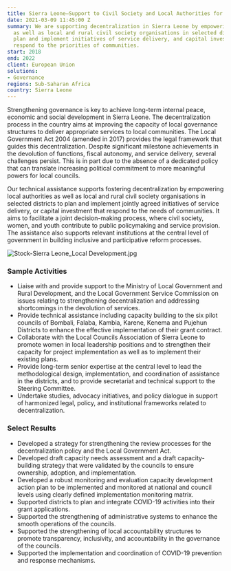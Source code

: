```yaml
---
title: Sierra Leone—Support to Civil Society and Local Authorities for Local Development
date: 2021-03-09 11:45:00 Z
summary: We are supporting decentralization in Sierra Leone by empowering local authorities
  as well as local and rural civil society organisations in selected districts to
  plan and implement initiatives of service delivery, and capital investment that
  respond to the priorities of communities.
start: 2018
end: 2022
client: European Union
solutions:
- Governance
regions: Sub-Saharan Africa
country: Sierra Leone
---
```


Strengthening governance is key to achieve long-term internal peace, economic and social development in Sierra Leone. The decentralization process in the country aims at improving the capacity of local governance structures to deliver appropriate services to local communities. The Local Government Act 2004 (amended in 2017) provides the legal framework that guides this decentralization. Despite significant milestone achievements in the devolution of functions, fiscal autonomy, and service delivery, several challenges persist. This is in part due to the absence of a dedicated policy that can translate increasing political commitment to more meaningful powers for local councils.

Our technical assistance supports fostering decentralization by empowering local authorities as well as local and rural civil society organisations in selected districts to plan and implement jointly agreed initiatives of service delivery, or capital investment that respond to the needs of communities. It aims to facilitate a joint decision-making process, where civil society, women, and youth contribute to public policymaking and service provision. The assistance also supports relevant institutions at the central level of government in building inclusive and participative reform processes.

![Stock-Sierra Leone_Local Development.jpg](/uploads/Stock-Sierra%20Leone_Local%20Development.jpg)

### Sample Activities

* Liaise with and provide support to the Ministry of Local Government and Rural Development, and the Local Government Service Commission on issues relating to strengthening decentralization and addressing shortcomings in the devolution of services.
* Provide technical assistance including capacity building to the six pilot councils of Bombali, Falaba, Kambia, Karene, Kenema and Pujehun Districts to enhance the effective implementation of their grant contract.
* Collaborate with the Local Councils Association of Sierra Leone to promote women in local leadership positions and to strengthen their capacity for project implementation as well as to implement their existing plans.
* Provide long-term senior expertise at the central level to lead the methodological design, implementation, and coordination of assistance in the districts, and to provide secretariat and technical support to the Steering Committee.
* Undertake studies, advocacy initiatives, and policy dialogue in support of harmonized legal, policy, and institutional frameworks related to decentralization.

### Select Results

* Developed a strategy for strengthening the review processes for the decentralization policy and the Local Government Act.
* Developed draft capacity needs assessment and a draft capacity-building strategy that were validated by the councils to ensure ownership, adoption, and implementation.
* Developed a robust monitoring and evaluation capacity development action plan to be implemented and monitored at national and council levels using clearly defined implementation monitoring matrix.
* Supported districts to plan and integrate COVID-19 activities into their grant applications.
* Supported the strengthening of administrative systems to enhance the smooth operations of the councils.
* Supported the strengthening of local accountability structures to promote transparency, inclusivity, and accountability in the governance of the councils.
* Supported the implementation and coordination of COVID-19 prevention and response mechanisms.